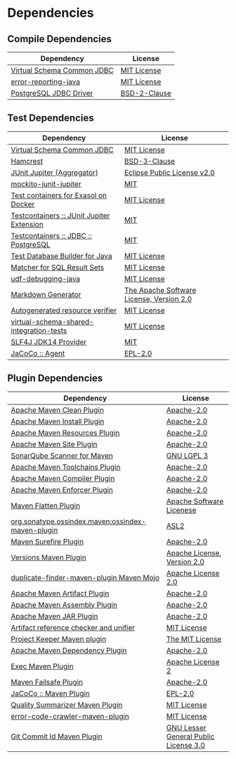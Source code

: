 <!-- @formatter:off -->
# Dependencies

## Compile Dependencies

| Dependency                      | License           |
| ------------------------------- | ----------------- |
| [Virtual Schema Common JDBC][0] | [MIT License][1]  |
| [error-reporting-java][2]       | [MIT License][3]  |
| [PostgreSQL JDBC Driver][4]     | [BSD-2-Clause][5] |

## Test Dependencies

| Dependency                                      | License                                        |
| ----------------------------------------------- | ---------------------------------------------- |
| [Virtual Schema Common JDBC][0]                 | [MIT License][1]                               |
| [Hamcrest][6]                                   | [BSD-3-Clause][7]                              |
| [JUnit Jupiter (Aggregator)][8]                 | [Eclipse Public License v2.0][9]               |
| [mockito-junit-jupiter][10]                     | [MIT][11]                                      |
| [Test containers for Exasol on Docker][12]      | [MIT License][13]                              |
| [Testcontainers :: JUnit Jupiter Extension][14] | [MIT][15]                                      |
| [Testcontainers :: JDBC :: PostgreSQL][14]      | [MIT][15]                                      |
| [Test Database Builder for Java][16]            | [MIT License][17]                              |
| [Matcher for SQL Result Sets][18]               | [MIT License][19]                              |
| [udf-debugging-java][20]                        | [MIT License][21]                              |
| [Markdown Generator][22]                        | [The Apache Software License, Version 2.0][23] |
| [Autogenerated resource verifier][24]           | [MIT License][25]                              |
| [virtual-schema-shared-integration-tests][26]   | [MIT License][27]                              |
| [SLF4J JDK14 Provider][28]                      | [MIT][29]                                      |
| [JaCoCo :: Agent][30]                           | [EPL-2.0][31]                                  |

## Plugin Dependencies

| Dependency                                              | License                                     |
| ------------------------------------------------------- | ------------------------------------------- |
| [Apache Maven Clean Plugin][32]                         | [Apache-2.0][33]                            |
| [Apache Maven Install Plugin][34]                       | [Apache-2.0][33]                            |
| [Apache Maven Resources Plugin][35]                     | [Apache-2.0][33]                            |
| [Apache Maven Site Plugin][36]                          | [Apache-2.0][33]                            |
| [SonarQube Scanner for Maven][37]                       | [GNU LGPL 3][38]                            |
| [Apache Maven Toolchains Plugin][39]                    | [Apache-2.0][33]                            |
| [Apache Maven Compiler Plugin][40]                      | [Apache-2.0][33]                            |
| [Apache Maven Enforcer Plugin][41]                      | [Apache-2.0][33]                            |
| [Maven Flatten Plugin][42]                              | [Apache Software Licenese][33]              |
| [org.sonatype.ossindex.maven:ossindex-maven-plugin][43] | [ASL2][23]                                  |
| [Maven Surefire Plugin][44]                             | [Apache-2.0][33]                            |
| [Versions Maven Plugin][45]                             | [Apache License, Version 2.0][33]           |
| [duplicate-finder-maven-plugin Maven Mojo][46]          | [Apache License 2.0][47]                    |
| [Apache Maven Artifact Plugin][48]                      | [Apache-2.0][33]                            |
| [Apache Maven Assembly Plugin][49]                      | [Apache-2.0][33]                            |
| [Apache Maven JAR Plugin][50]                           | [Apache-2.0][33]                            |
| [Artifact reference checker and unifier][51]            | [MIT License][52]                           |
| [Project Keeper Maven plugin][53]                       | [The MIT License][54]                       |
| [Apache Maven Dependency Plugin][55]                    | [Apache-2.0][33]                            |
| [Exec Maven Plugin][56]                                 | [Apache License 2][33]                      |
| [Maven Failsafe Plugin][57]                             | [Apache-2.0][33]                            |
| [JaCoCo :: Maven Plugin][58]                            | [EPL-2.0][31]                               |
| [Quality Summarizer Maven Plugin][59]                   | [MIT License][60]                           |
| [error-code-crawler-maven-plugin][61]                   | [MIT License][62]                           |
| [Git Commit Id Maven Plugin][63]                        | [GNU Lesser General Public License 3.0][64] |

[0]: https://github.com/exasol/virtual-schema-common-jdbc/
[1]: https://github.com/exasol/virtual-schema-common-jdbc/blob/main/LICENSE
[2]: https://github.com/exasol/error-reporting-java/
[3]: https://github.com/exasol/error-reporting-java/blob/main/LICENSE
[4]: https://jdbc.postgresql.org
[5]: https://jdbc.postgresql.org/license/
[6]: http://hamcrest.org/JavaHamcrest/
[7]: https://raw.githubusercontent.com/hamcrest/JavaHamcrest/master/LICENSE
[8]: https://junit.org/junit5/
[9]: https://www.eclipse.org/legal/epl-v20.html
[10]: https://github.com/mockito/mockito
[11]: https://opensource.org/licenses/MIT
[12]: https://github.com/exasol/exasol-testcontainers/
[13]: https://github.com/exasol/exasol-testcontainers/blob/main/LICENSE
[14]: https://java.testcontainers.org
[15]: http://opensource.org/licenses/MIT
[16]: https://github.com/exasol/test-db-builder-java/
[17]: https://github.com/exasol/test-db-builder-java/blob/main/LICENSE
[18]: https://github.com/exasol/hamcrest-resultset-matcher/
[19]: https://github.com/exasol/hamcrest-resultset-matcher/blob/main/LICENSE
[20]: https://github.com/exasol/udf-debugging-java/
[21]: https://github.com/exasol/udf-debugging-java/blob/main/LICENSE
[22]: https://github.com/Steppschuh/Java-Markdown-Generator
[23]: http://www.apache.org/licenses/LICENSE-2.0.txt
[24]: https://github.com/exasol/autogenerated-resource-verifier-java/
[25]: https://github.com/exasol/autogenerated-resource-verifier-java/blob/main/LICENSE
[26]: https://github.com/exasol/virtual-schema-shared-integration-tests/
[27]: https://github.com/exasol/virtual-schema-shared-integration-tests/blob/main/LICENSE
[28]: http://www.slf4j.org
[29]: https://opensource.org/license/mit
[30]: https://www.eclemma.org/jacoco/index.html
[31]: https://www.eclipse.org/legal/epl-2.0/
[32]: https://maven.apache.org/plugins/maven-clean-plugin/
[33]: https://www.apache.org/licenses/LICENSE-2.0.txt
[34]: https://maven.apache.org/plugins/maven-install-plugin/
[35]: https://maven.apache.org/plugins/maven-resources-plugin/
[36]: https://maven.apache.org/plugins/maven-site-plugin/
[37]: http://docs.sonarqube.org/display/PLUG/Plugin+Library/sonar-scanner-maven/sonar-maven-plugin
[38]: http://www.gnu.org/licenses/lgpl.txt
[39]: https://maven.apache.org/plugins/maven-toolchains-plugin/
[40]: https://maven.apache.org/plugins/maven-compiler-plugin/
[41]: https://maven.apache.org/enforcer/maven-enforcer-plugin/
[42]: https://www.mojohaus.org/flatten-maven-plugin/
[43]: https://sonatype.github.io/ossindex-maven/maven-plugin/
[44]: https://maven.apache.org/surefire/maven-surefire-plugin/
[45]: https://www.mojohaus.org/versions/versions-maven-plugin/
[46]: https://basepom.github.io/duplicate-finder-maven-plugin
[47]: http://www.apache.org/licenses/LICENSE-2.0.html
[48]: https://maven.apache.org/plugins/maven-artifact-plugin/
[49]: https://maven.apache.org/plugins/maven-assembly-plugin/
[50]: https://maven.apache.org/plugins/maven-jar-plugin/
[51]: https://github.com/exasol/artifact-reference-checker-maven-plugin/
[52]: https://github.com/exasol/artifact-reference-checker-maven-plugin/blob/main/LICENSE
[53]: https://github.com/exasol/project-keeper/
[54]: https://github.com/exasol/project-keeper/blob/main/LICENSE
[55]: https://maven.apache.org/plugins/maven-dependency-plugin/
[56]: https://www.mojohaus.org/exec-maven-plugin
[57]: https://maven.apache.org/surefire/maven-failsafe-plugin/
[58]: https://www.jacoco.org/jacoco/trunk/doc/maven.html
[59]: https://github.com/exasol/quality-summarizer-maven-plugin/
[60]: https://github.com/exasol/quality-summarizer-maven-plugin/blob/main/LICENSE
[61]: https://github.com/exasol/error-code-crawler-maven-plugin/
[62]: https://github.com/exasol/error-code-crawler-maven-plugin/blob/main/LICENSE
[63]: https://github.com/git-commit-id/git-commit-id-maven-plugin
[64]: http://www.gnu.org/licenses/lgpl-3.0.txt
